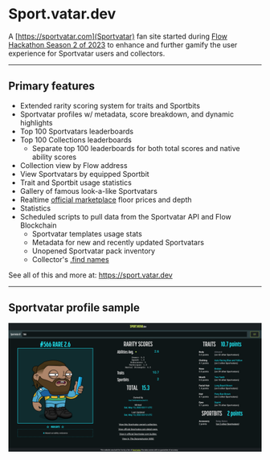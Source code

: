 # Sport.vatar.dev

A [https://sportvatar.com](Sportvatar) fan site started during [Flow Hackathon Season 2 of 2023](https://flow-hackathon-s2.devfolio.co/) to enhance and further gamify the user experience for Sportvatar users and collectors.

***

## Primary features

- Extended rarity scoring system for traits and Sportbits
- Sportvatar profiles w/ metadata, score breakdown, and dynamic highlights
- Top 100 Sportvatars leaderboards
- Top 100 Collections leaderboards
    - Separate top 100 leaderboards for both total scores and native ability scores
- Collection view by Flow address
- View Sportvatars by equipped Sportbit
- Trait and Sportbit usage statistics
- Gallery of famous look-a-like Sportvatars
- Realtime [official marketplace](https://sportvatar.com/marketplace) floor prices and depth
- Statistics
- Scheduled scripts to pull data from the Sportvatar API and Flow Blockchain
    - Sportvatar templates usage stats
    - Metadata for new and recently updated Sportvatars
    - Unopened Sportvatar pack inventory
    - Collector's [.find names](https://find.xyz)

See all of this and more at: https://sport.vatar.dev

***

## Sportvatar profile sample

![alt text](https://raw.githubusercontent.com/derp-derp-derp/sport.vatar.dev/main/public/assets/img/README-sportvatar-detail-sample.png "Sample of the Sportvatar Profile Screen")